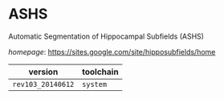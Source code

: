 # ASHS

Automatic Segmentation of Hippocampal Subfields (ASHS)

*homepage*: <https://sites.google.com/site/hipposubfields/home>

version | toolchain
--------|----------
``rev103_20140612`` | ``system``
